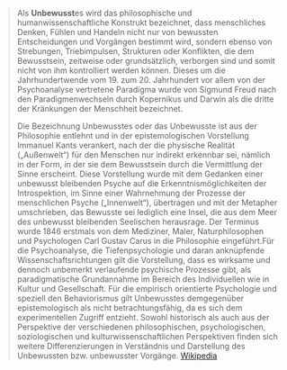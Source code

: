 > Als **Unbewusst**es wird das philosophische und humanwissenschaftliche Konstrukt bezeichnet, dass menschliches Denken, Fühlen und Handeln nicht nur von bewussten Entscheidungen und Vorgängen bestimmt wird, sondern ebenso von Strebungen, Triebimpulsen, Strukturen oder Konflikten, die dem Bewusstsein, zeitweise oder grundsätzlich, verborgen sind und somit nicht von ihm kontrolliert werden können. Dieses um die Jahrhundertwende vom 19. zum 20. Jahrhundert vor allem von der Psychoanalyse vertretene Paradigma wurde von Sigmund Freud nach den Paradigmenwechseln durch Kopernikus und Darwin als die dritte der Kränkungen der Menschheit bezeichnet.
>
> Die Bezeichnung Unbewusstes oder das Unbewusste ist aus der Philosophie entlehnt und in der epistemologischen Vorstellung Immanuel Kants verankert, nach der die physische Realität („Außenwelt“) für den Menschen nur indirekt erkennbar sei, nämlich in der Form, in der sie dem Bewusstsein durch die Vermittlung der Sinne erscheint. Diese Vorstellung wurde mit dem Gedanken einer unbewusst bleibenden Psyche auf die Erkenntnismöglichkeiten der Introspektion, im Sinne einer Wahrnehmung der Prozesse der menschlichen Psyche („Innenwelt“), übertragen und mit der Metapher umschrieben, das Bewusste sei lediglich eine Insel, die aus dem Meer des unbewusst bleibenden Seelischen herausrage. Der Terminus wurde 1846 erstmals von dem Mediziner, Maler, Naturphilosophen und Psychologen Carl Gustav Carus in die Philosophie eingeführt.Für die Psychoanalyse, die Tiefenpsychologie und daran anknüpfende Wissenschaftsrichtungen gilt die Vorstellung, dass es wirksame und dennoch unbemerkt verlaufende psychische Prozesse gibt, als paradigmatische Grundannahme im Bereich des Individuellen wie in Kultur und Gesellschaft. Für die empirisch orientierte Psychologie und speziell den Behaviorismus gilt Unbewusstes demgegenüber epistemologisch als nicht betrachtungsfähig, da es sich dem experimentellen Zugriff entzieht. Sowohl historisch als auch aus der Perspektive der verschiedenen philosophischen, psychologischen, soziologischen und kulturwissenschaftlichen Perspektiven finden sich weitere Differenzierungen in Verständnis und Darstellung des Unbewussten bzw. unbewusster Vorgänge.
> [Wikipedia](https://de.wikipedia.org/wiki/Das%20Unbewusste)